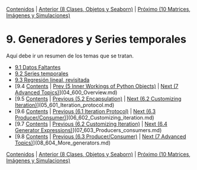 [Contenidos](../Contenidos.md) \| [Anterior (8 Clases, Objetos y Seaborn)](../08_OOP_Seaborn/00_Resumen.md) \| [Próximo (10 Matrices, Imágenes y Simulaciones)](../10_Matrices_e_Imagenes/00_Resumen.md)

# 9. Generadores y Series temporales
Aquí debe ir un resumen de los temas que se tratan.


* [9.1 Datos Faltantes](01_DatosFaltantes.md)
* [9.2 Series temporales](02_Series.md)
* [9.3 Regresión lineal, revisitada](03_Lineal_Estadistica.md)
* [9.4 [Contents](../Contents.md) \| [Prev (5 Inner Workings of Python Objects)](../05_Object_model/00_Overview.md) \| [Next (7 Advanced Topics)](../07_Advanced_Topics/00_Overview.md)](04_600_Overview.md)
* [9.5 [Contents](../Contents.md) \| [Previous (5.2 Encapsulation)](../05_Object_model/02_Classes_encapsulation.md) \| [Next (6.2 Customizing Iteration)](02_Customizing_iteration.md)](05_601_Iteration_protocol.md)
* [9.6 [Contents](../Contents.md) \| [Previous (6.1 Iteration Protocol)](01_Iteration_protocol.md) \| [Next (6.3 Producer/Consumer)](03_Producers_consumers.md)](06_602_Customizing_iteration.md)
* [9.7 [Contents](../Contents.md) \| [Previous (6.2 Customizing Iteration)](02_Customizing_iteration.md) \| [Next (6.4 Generator Expressions)](04_More_generators.md)](07_603_Producers_consumers.md)
* [9.8 [Contents](../Contents.md) \| [Previous (6.3 Producer/Consumer)](03_Producers_consumers.md) \| [Next (7 Advanced Topics)](../07_Advanced_Topics/00_Overview.md)](08_604_More_generators.md)


[Contenidos](../Contenidos.md) \| [Anterior (8 Clases, Objetos y Seaborn)](../08_OOP_Seaborn/00_Resumen.md) \| [Próximo (10 Matrices, Imágenes y Simulaciones)](../10_Matrices_e_Imagenes/00_Resumen.md)
